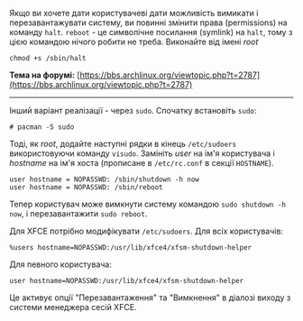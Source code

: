 Якщо ви хочете дати користувачеві дати можливість вимикати і перезавантажувати систему, ви повинні змінити права (permissions) на команду `halt`. `reboot` - це символічне посилання (symlink) на `halt`, тому з цією командою нічого робити не треба. Виконайте від імені *root*

```
chmod +s /sbin/halt

```

**Тема на форумі:** [https://bbs.archlinux.org/viewtopic.php?t=2787](https://bbs.archlinux.org/viewtopic.php?t=2787)

* * *

Інший варіант реалізації - через `sudo`. Спочатку встановіть `sudo`:

```
# pacman -S sudo

```

Тоді, як *root*, додайте наступні рядки в кінець `/etc/sudoers` використовуючи команду `visudo`. Замініть *user* на ім'я користувача і *hostname* на ім'я хоста (прописане в `/etc/rc.conf` в секції `HOSTNAME`).

```
user hostname = NOPASSWD: /sbin/shutdown -h now
user hostname = NOPASSWD: /sbin/reboot

```

Тепер користувач може вимкнути систему командою `sudo shutdown -h now`, і перезавантажити `sudo reboot`.

Для XFCE потрібно модифікувати `/etc/sudoers`. Для всіх користувачів:

```
%users hostname=NOPASSWD:/usr/lib/xfce4/xfsm-shutdown-helper

```

Для певного користувача:

```
user hostname=NOPASSWD:/usr/lib/xfce4/xfsm-shutdown-helper

```

Це активує опції "Перезавантаження" та "Вимкнення" в діалозі виходу з системи менеджера сесій XFCE.